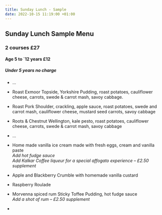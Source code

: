 ```yaml
---
title: Sunday Lunch - Sample
date: 2022-10-15 11:19:00 +01:00
---
```


## Sunday Lunch Sample Menu
### 2 courses £27
#### Age 5 to `12 years £12
##### Under 5 years no charge

* ...

* Roast Exmoor Topside, Yorkshire Pudding, roast potatoes, cauliflower cheese, carrots, swede & carrot mash, savoy cabbage.

* Roast Pork Shoulder, crackling, apple sauce, roast potatoes, swede and carrot mash, cauliflower cheese, mustard seed carrots, savoy cabbage

* Roots & Chestnut Wellington, kale pesto, roast potatoes, cauliflower cheese, carrots, swede & carrot mash, savoy cabbage

* ...

* Home made vanilla ice cream made with fresh eggs, cream and vanilla paste  
*Add hot fudge sauce*  
*Add Kalkar Coffee liqueur for a special affogato experience – £2.50 supplement*

* Apple and Blackberry Crumble with homemade vanilla custard

* Raspberry Roulade

* Morvenna spiced rum Sticky Toffee Pudding, hot fudge sauce  
*Add a shot of rum – £2.50 supplement*  

* 

